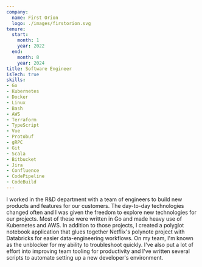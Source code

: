 ```yaml
---
company:
  name: First Orion
  logo: ./images/firstorion.svg
tenure:
  start:
    month: 1
    year: 2022
  end:
    month: 8
    year: 2024
title: Software Engineer
isTech: true
skills:
- Go
- Kubernetes
- Docker
- Linux
- Bash
- AWS
- Terraform
- TypeScript
- Vue
- Protobuf
- gRPC
- Git
- Scala
- Bitbucket
- Jira
- Confluence
- CodePipeline
- CodeBuild
---
```


I worked in the R&D department with a team of engineers to build new products
and features for our customers. The day-to-day technologies changed often and I
was given the freedom to explore new technologies for our projects. Most of
these were written in Go and made heavy use of Kubernetes and AWS. In addition
to those projects, I created a polyglot notebook application that glues together
Netflix's polynote project with Databricks for easier data-engineering
workflows. On my team, I'm known as the unblocker for my ability to troubleshoot
quickly. I've also put a lot of effort into improving team tooling for
productivity and I've written several scripts to automate setting up a new
developer's environment.
